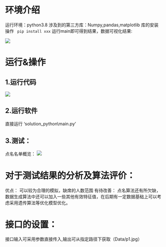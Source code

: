 # 环境介绍
运行环境：python3.8
涉及到的第三方库：Numpy,pandas,matplotlib
库的安装操作
` 
pip install xxx
` 
运行main即可得到结果，数据可视化结果:

![](Data/p1.jpg) 
# 运行&操作
## 1.运行代码 
![](image/mk-2022-10-11-14-22-57.png)
<!-- 运行结果展示 -->

## 2.运行软件 
直接运行 ‘solution_python\main.py’
## 3.测试：
点名名单概览：
![](image/mk-2022-10-11-14-28-36.png)
# 对于测试结果的分析及算法评价：
优点：
可以较为合理的模拟，缺席的人数范围
有待改善：
点名算法还有所欠缺，数据生成算法中还可以加入一些其他有效特征值，在后期有一定数据基础上可以考虑采用遗传算法等优化模型优化。
# 接口的设置：
接口输入可采用参数直接传入,输出可从指定路径下获取（Data/p1.jpg）
